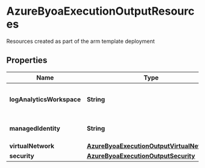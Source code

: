 

# AzureByoaExecutionOutputResources

Resources created as part of the arm template deployment

## Properties

Name | Type | Description | Notes
------------ | ------------- | ------------- | -------------
**logAnalyticsWorkspace** | **String** | Log Analytics Workspace Name |  [optional]
**managedIdentity** | **String** | Managed Identity Name |  [optional]
**virtualNetwork** | [**AzureByoaExecutionOutputVirtualNetwork**](AzureByoaExecutionOutputVirtualNetwork.md) |  | 
**security** | [**AzureByoaExecutionOutputSecurity**](AzureByoaExecutionOutputSecurity.md) |  | 



